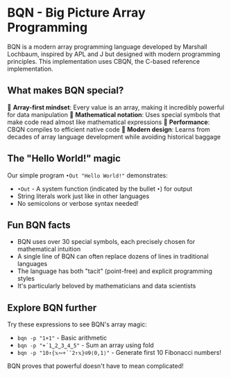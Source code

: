 # BQN - Big Picture Array Programming

BQN is a modern array programming language developed by Marshall Lochbaum, inspired by APL and J but designed with modern programming principles. This implementation uses CBQN, the C-based reference implementation.

## What makes BQN special?

🔢 **Array-first mindset**: Every value is an array, making it incredibly powerful for data manipulation
🧠 **Mathematical notation**: Uses special symbols that make code read almost like mathematical expressions
🏃 **Performance**: CBQN compiles to efficient native code
🎯 **Modern design**: Learns from decades of array language development while avoiding historical baggage

## The "Hello World!" magic

Our simple program `•Out "Hello World!"` demonstrates:
- `•Out` - A system function (indicated by the bullet `•`) for output
- String literals work just like in other languages
- No semicolons or verbose syntax needed!

## Fun BQN facts

- BQN uses over 30 special symbols, each precisely chosen for mathematical intuition
- A single line of BQN can often replace dozens of lines in traditional languages
- The language has both "tacit" (point-free) and explicit programming styles
- It's particularly beloved by mathematicians and data scientists

## Explore BQN further

Try these expressions to see BQN's array magic:
- `bqn -p "1+1"` - Basic arithmetic
- `bqn -p "+´1‿2‿3‿4‿5"` - Sum an array using fold
- `bqn -p "10↑{𝕩∾+´¯2↑𝕩}⍟9⟨0,1⟩"` - Generate first 10 Fibonacci numbers!

BQN proves that powerful doesn't have to mean complicated!